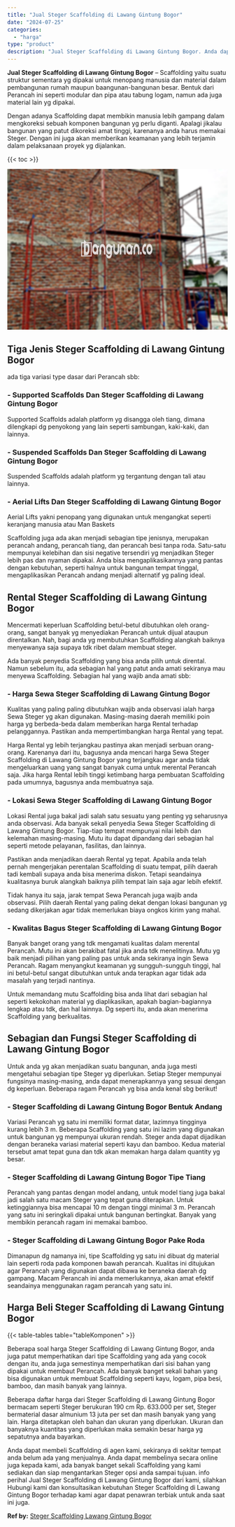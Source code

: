 ```yaml
---
title: "Jual Steger Scaffolding di Lawang Gintung Bogor"
date: "2024-07-25"
categories: 
  - "harga"
type: "product"
description: "Jual Steger Scaffolding di Lawang Gintung Bogor. Anda dapat membeli Scaffolding di agen kami, sekiranya di sekitar tempat anda belum ada yang menjualnya. And..."
---
```


**Jual Steger Scaffolding di Lawang Gintung Bogor** – Scaffolding yaitu suatu struktur sementara yg dipakai untuk menopang manusia dan material dalam pembangunan rumah maupun baangunan-bangunan besar. Bentuk dari Perancah ini seperti modular dan pipa atau tabung logam, namun ada juga material lain yg dipakai.

Dengan adanya Scaffolding dapat membikin manusia lebih gampang dalam mengkoreksi sebuah komponen bangunan yg perlu diganti. Apalagi jikalau bangunan yang patut dikoreksi amat tinggi, karenanya anda harus memakai Steger. Dengan ini juga akan memberikan keamanan yang lebih terjamin dalam pelaksanaan proyek yg dijalankan.

{{< toc >}}

![Jual Steger Scaffolding di Lawang Gintung Bogor](/images/sewa-scaffolding-steger-31.png)

## Tiga Jenis Steger Scaffolding di Lawang Gintung Bogor

ada tiga variasi type dasar dari Perancah sbb:

### \- Supported Scaffolds Dan Steger Scaffolding di Lawang Gintung Bogor

Supported Scaffolds adalah platform yg disangga oleh tiang, dimana dilengkapi dg penyokong yang lain seperti sambungan, kaki-kaki, dan lainnya.

### \- Suspended Scaffolds Dan Steger Scaffolding di Lawang Gintung Bogor

Suspended Scaffolds adalah platform yg tergantung dengan tali atau lainnya.

### \- Aerial Lifts Dan Steger Scaffolding di Lawang Gintung Bogor

Aerial Lifts yakni penopang yang digunakan untuk mengangkat seperti keranjang manusia atau Man Baskets

Scaffolding juga ada akan menjadi sebagian tipe jenisnya, merupakan perancah andang, perancah tiang, dan perancah besi tanpa roda. Satu-satu mempunyai kelebihan dan sisi negative tersendiri yg menjadikan Steger lebih pas dan nyaman dipakai. Anda bisa mengaplikasikannya yang pantas dengan kebutuhan, seperti halnya untuk bangunan tempat tinggal, mengaplikasikan Perancah andang menjadi alternatif yg paling ideal.

## Rental Steger Scaffolding di Lawang Gintung Bogor

Mencermati keperluan Scaffolding betul-betul dibutuhkan oleh orang-orang, sangat banyak yg menyediakan Perancah untuk dijual ataupun direntalkan. Nah, bagi anda yg membutuhkan Scaffolding alangkah baiknya menyewanya saja supaya tdk ribet dalam membuat steger.

Ada banyak penyedia Scaffolding yang bisa anda pilih untuk dirental. Namun sebelum itu, ada sebagian hal yang patut anda amati sekiranya mau menyewa Scaffolding. Sebagian hal yang wajib anda amati sbb:

### \- Harga Sewa Steger Scaffolding di Lawang Gintung Bogor

Kualitas yang paling paling dibutuhkan wajib anda observasi ialah harga Sewa Steger yg akan digunakan. Masing-masing daerah memiliki poin harga yg berbeda-beda dalam memberikan harga Rental terhadap pelanggannya. Pastikan anda mempertimbangkan harga Rental yang tepat.

Harga Rental yg lebih terjangkau pastinya akan menjadi serbuan orang-orang. Karenanya dari itu, bagusnya anda mencari harga Sewa Steger Scaffolding di Lawang Gintung Bogor yang terjangkau agar anda tidak mengeluarkan uang yang sangat banyak cuma untuk merental Perancah saja. Jika harga Rental lebih tinggi ketimbang harga pembuatan Scaffolding pada umumnya, bagusnya anda membuatnya saja.

### \- Lokasi Sewa Steger Scaffolding di Lawang Gintung Bogor

Lokasi Rental juga bakal jadi salah satu sesuatu yang penting yg seharusnya anda observasi. Ada banyak sekali penyedia Sewa Steger Scaffolding di Lawang Gintung Bogor. Tiap-tiap tempat mempunyai nilai lebih dan kelemahan masing-masing. Mutu itu dapat dipandang dari sebagian hal seperti metode pelayanan, fasilitas, dan lainnya.

Pastikan anda menjadikan daerah Rental yg tepat. Apabila anda telah pernah mengerjakan perentalan Scaffolding di suatu tempat, pilih daerah tadi kembali supaya anda bisa menerima diskon. Tetapi seandainya kualitasnya buruk alangkah baiknya pilih tempat lain saja agar lebih efektif.

Tidak hanya itu saja, jarak tempat Sewa Perancah juga wajib anda observasi. Pilih daerah Rental yang paling dekat dengan lokasi bangunan yg sedang dikerjakan agar tidak memerlukan biaya ongkos kirim yang mahal.

### \- Kwalitas Bagus Steger Scaffolding di Lawang Gintung Bogor

Banyak banget orang yang tdk mengamati kualitas dalam merental Perancah. Mutu ini akan berakibat fatal jika anda tdk menelitinya. Mutu yg baik menjadi pilihan yang paling pas untuk anda sekiranya ingin Sewa Perancah. Ragam menyangkut keamanan yg sungguh-sungguh tinggi, hal ini betul-betul sangat dibutuhkan untuk anda terapkan agar tidak ada masalah yang terjadi nantinya.

Untuk memandang mutu Scaffolding bisa anda lihat dari sebagian hal seperti kekokohan material yg diaplikasikan, apakah bagian-bagiannya lengkap atau tdk, dan hal lainnya. Dg seperti itu, anda akan menerima Scaffolding yang berkualitas.

## Sebagian dan Fungsi Steger Scaffolding di Lawang Gintung Bogor

Untuk anda yg akan menjadikan suatu bangunan, anda juga mesti mengetahui sebagian tipe Steger yg diperlukan. Setiap Steger mempunyai fungsinya masing-masing, anda dapat menerapkannya yang sesuai dengan dg keperluan. Beberapa ragam Perancah yg bisa anda kenal sbg berikut!

### \- Steger Scaffolding di Lawang Gintung Bogor Bentuk Andang

Variasi Perancah yg satu ini memiliki format datar, lazimnya tingginya kurang lebih 3 m. Beberapa Scaffolding yang satu ini lazim yang digunakan untuk bangunan yg mempunyai ukuran rendah. Steger anda dapat dijadikan dengan beraneka variasi material seperti kayu dan bamboo. Kedua material tersebut amat tepat guna dan tdk akan memakan harga dalam quantity yg besar.

### \- Steger Scaffolding di Lawang Gintung Bogor Tipe Tiang

Perancah yang pantas dengan model andang, untuk model tiang juga bakal jadi salah satu macam Steger yang tepat guna diterapkan. Untuk ketinggiannya bisa mencapai 10 m dengan tinggi minimal 3 m. Perancah yang satu ini seringkali dipakai untuk bangunan bertingkat. Banyak yang membikin perancah ragam ini memakai bamboo.

### \- Steger Scaffolding di Lawang Gintung Bogor Pake Roda

Dimanapun dg namanya ini, tipe Scaffolding yg satu ini dibuat dg material lain seperti roda pada komponen bawah perancah. Kualitas ini ditujukan agar Perancah yang digunakan dapat dibawa ke beraneka daerah dg gampang. Macam Perancah ini anda memerlukannya, akan amat efektif seandainya menggunakan ragam perancah yang satu ini.

## Harga Beli Steger Scaffolding di Lawang Gintung Bogor

{{< table-tables table="tableKomponen" >}}

Beberapa soal harga Steger Scaffolding di Lawang Gintung Bogor, anda juga patut memperhatikan dari tipe Scaffolding yang ada yang cocok dengan itu, anda juga semestinya memperhatikan dari sisi bahan yang dipakai untuk membaut Perancah. Ada banyak banget sekali bahan yang bisa digunakan untuk membuat Scaffolding seperti kayu, logam, pipa besi, bamboo, dan masih banyak yang lainnya.

Beberapa daftar harga dari Steger Scaffolding di Lawang Gintung Bogor bermacam seperti Steger berukuran 190 cm Rp. 633.000 per set, Steger bermaterial dasar almunium 13 juta per set dan masih banyak yang yang lain. Harga ditetapkan oleh bahan dan ukuran yang diperlukan. Ukuran dan banyaknya kuantitas yang diperlukan maka semakin besar harga yg sepatutnya anda bayarkan.

Anda dapat membeli Scaffolding di agen kami, sekiranya di sekitar tempat anda belum ada yang menjualnya. Anda dapat membelinya secara online juga kepada kami, ada banyak banget sekali Scaffolding yang kami sediakan dan siap mengantarkan Steger opsi anda sampai tujuan. info perihal Jual Steger Scaffolding di Lawang Gintung Bogor dari kami, silahkan Hubungi kami dan konsultasikan kebutuhan Steger Scaffolding di Lawang Gintung Bogor terhadap kami agar dapat penawran terbiak untuk anda saat ini juga.

**Ref by:** [Steger Scaffolding Lawang Gintung Bogor](https://id.wikipedia.org/wiki/Steger)
